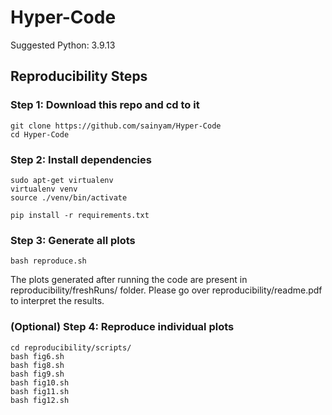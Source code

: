 # Hyper-Code

Suggested Python: 3.9.13

## Reproducibility Steps

### Step 1: Download this repo and cd to it

```
git clone https://github.com/sainyam/Hyper-Code
cd Hyper-Code
```

### Step 2: Install dependencies

```
sudo apt-get virtualenv
virtualenv venv
source ./venv/bin/activate 

pip install -r requirements.txt
```

### Step 3: Generate all plots

```
bash reproduce.sh
```

The plots generated after running the code are present in reproducibility/freshRuns/ folder. Please go over reproducibility/readme.pdf to interpret the results.


### (Optional) Step 4: Reproduce individual plots

```
cd reproducibility/scripts/
bash fig6.sh
bash fig8.sh
bash fig9.sh
bash fig10.sh
bash fig11.sh
bash fig12.sh
```

